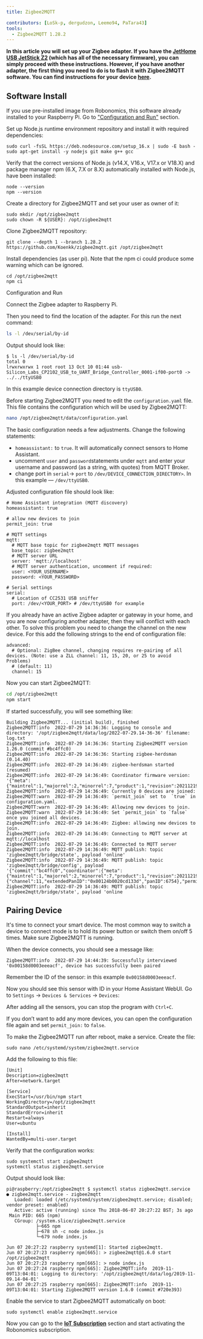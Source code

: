 ```yaml
---
title: Zigbee2MQTT

contributors: [LoSk-p, dergudzon, Leemo94, PaTara43]
tools:
  - Zigbee2MQTT 1.28.2
---
```


**In this article you will set up your Zigbee adapter. If you have the [JetHome USB JetStick Z2](https://jethome.ru/z2/?sl=en) (which has all of the necessary firmware), you can simply proceed with these instructions. However, if you have another adapter, the first thing you need to do is to flash it with Zigbee2MQTT software. You can find instructions for your device [here](https://www.zigbee2mqtt.io/information/supported_adapters.html).**

## Software Install

<robo-wiki-note type="warning">

  If you use pre-installed image from Robonomics, this software already installed to your Raspberry Pi. Go to ["Configuration and Run"](/docs/zigbee-to-mqtt#config-and-run) section. 
</robo-wiki-note>

Set up Node.js runtime environment repository and install it with required dependencies:

```shell
sudo curl -fsSL https://deb.nodesource.com/setup_16.x | sudo -E bash -
sudo apt-get install -y nodejs git make g++ gcc
```

Verify that the correct versions of Node.js (v14.X, V16.x, V17.x or V18.X) and package manager npm (6.X, 7.X or 8.X) automatically installed with Node.js, have been installed:

```shell
node --version
npm --version
```

Create a directory for Zigbee2MQTT and set your user as owner of it:
```shell
sudo mkdir /opt/zigbee2mqtt
sudo chown -R ${USER}: /opt/zigbee2mqtt
```

Clone Zigbee2MQTT repository:
```shell
git clone --depth 1 --branch 1.28.2 https://github.com/Koenkk/zigbee2mqtt.git /opt/zigbee2mqtt
```

Install dependencies (as user pi). Note that the npm ci could produce some warning which can be ignored.
```shell
cd /opt/zigbee2mqtt
npm ci
```

<robo-wiki-title :type="2" anchor="config-and-run">
Configuration and Run
</robo-wiki-title>

Connect the Zigbee adapter to Raspberry Pi.

<robo-wiki-picture src="home-assistant/connect-stick.gif" />

Then you need to find the location of the adapter. For this run the next command:

```bash
ls -l /dev/serial/by-id
```

Output should look like:

```shell
$ ls -l /dev/serial/by-id
total 0
lrwxrwxrwx 1 root root 13 Oct 10 01:44 usb-Silicon_Labs_CP2102_USB_to_UART_Bridge_Controller_0001-if00-port0 -> ../../ttyUSB0

```

In this example device connection directory is `ttyUSB0`.

Before starting Zigbee2MQTT you need to edit the `configuration.yaml` file. This file contains the configuration which will be used by Zigbee2MQTT:

```bash
nano /opt/zigbee2mqtt/data/configuration.yaml
```

The basic configuration needs a few adjustments. Change the following statements:
 - `homeassistant:` to `true`. It will automatically connect sensors to Home Assistant.
 - uncomment `user` and `password`statements under `mqtt` and enter your username and password (as a string, with quotes) from MQTT Broker.
 - change port in `serial`-> `port` to `/dev/DEVICE_CONNECTION_DIRECTORY>`. In this example — `/dev/ttyUSB0`.

Adjusted configuration file should look like:

```shell
# Home Assistant integration (MQTT discovery)
homeassistant: true

# allow new devices to join
permit_join: true

# MQTT settings
mqtt:
  # MQTT base topic for zigbee2mqtt MQTT messages
  base_topic: zigbee2mqtt
  # MQTT server URL
  server: 'mqtt://localhost'
  # MQTT server authentication, uncomment if required:
  user: <YOUR_USERNAME>
  password: <YOUR_PASSWORD>

# Serial settings
serial:
  # Location of CC2531 USB sniffer
  port: /dev/<YOUR_PORT> # /dev/ttyUSB0 for example
```

<robo-wiki-note type="warning">

  If you already have an active Zigbee adapter or gateway in your home, and you are now configuring another adapter, then they will conflict with each other. To solve this problem you need to change the channel on the new device. For this add the following strings to the end of configuration file:

</robo-wiki-note>

```shell
advanced:
  # Optional: ZigBee channel, changing requires re-pairing of all devices. (Note: use a ZLL channel: 11, 15, 20, or 25 to avoid Problems)
  # (default: 11)
  channel: 15
```

Now you can start Zigbee2MQTT:

```bash
cd /opt/zigbee2mqtt
npm start
```

If started successfully, you will see something like:


```shell
Building Zigbee2MQTT... (initial build), finished
Zigbee2MQTT:info  2022-07-29 14:36:36: Logging to console and directory: '/opt/zigbee2mqtt/data/log/2022-07-29.14-36-36' filename: log.txt
Zigbee2MQTT:info  2022-07-29 14:36:36: Starting Zigbee2MQTT version 1.26.0 (commit #bc4ffc0)
Zigbee2MQTT:info  2022-07-29 14:36:36: Starting zigbee-herdsman (0.14.40)
Zigbee2MQTT:info  2022-07-29 14:36:49: zigbee-herdsman started (resumed)
Zigbee2MQTT:info  2022-07-29 14:36:49: Coordinator firmware version: '{"meta":{"maintrel":1,"majorrel":2,"minorrel":7,"product":1,"revision":20211219,"transportrev":2},"type":"zStack3x0"}'
Zigbee2MQTT:info  2022-07-29 14:36:49: Currently 0 devices are joined:
Zigbee2MQTT:warn  2022-07-29 14:36:49: `permit_join` set to  `true` in configuration.yaml.
Zigbee2MQTT:warn  2022-07-29 14:36:49: Allowing new devices to join.
Zigbee2MQTT:warn  2022-07-29 14:36:49: Set `permit_join` to `false` once you joined all devices.
Zigbee2MQTT:info  2022-07-29 14:36:49: Zigbee: allowing new devices to join.
Zigbee2MQTT:info  2022-07-29 14:36:49: Connecting to MQTT server at mqtt://localhost
Zigbee2MQTT:info  2022-07-29 14:36:49: Connected to MQTT server
Zigbee2MQTT:info  2022-07-29 14:36:49: MQTT publish: topic 'zigbee2mqtt/bridge/state', payload 'online'
Zigbee2MQTT:info  2022-07-29 14:36:49: MQTT publish: topic 'zigbee2mqtt/bridge/config', payload '{"commit":"bc4ffc0","coordinator":{"meta":{"maintrel":1,"majorrel":2,"minorrel":7,"product":1,"revision":20211219,"transportrev":2},"type":"zStack3x0"},"log_level":"info","network":{"channel":11,"extendedPanID":"0x00124b0020cd133d","panID":6754},"permit_join":true,"version":"1.26.0"}'
Zigbee2MQTT:info  2022-07-29 14:36:49: MQTT publish: topic 'zigbee2mqtt/bridge/state', payload 'online
```

## Pairing Device

It's time to connect your smart device. The most common way to switch a device to connect mode is to hold its power button or switch them on/off 5 times. Make sure Zigbee2MQTT is running.

<robo-wiki-picture src="home-assistant/switch-device.gif" />

When the device connects, you should see a message like:

```
Zigbee2MQTT:info  2022-07-29 14:44:39: Successfully interviewed '0x00158d0003eeeacf', device has successfully been paired
```
Remember the ID of the sensor: in this example `0x00158d0003eeeacf`.

Now you should see this sensor with ID in your Home Assistant WebUI. Go to `Settings` -> `Devices & Services` -> `Devices`:

<robo-wiki-picture src="home-assistant/mqtt-devices.jpg" />

After adding all the sensors, you can stop the program with `Ctrl+C`.

<robo-wiki-note type="note"> 

  If you don’t want to add any more devices, you can open the configuration file again and set `permit_join:` to `false`.
</robo-wiki-note>

To make the Zigbee2MQTT run after reboot, make a service. Create the file:

```shell
sudo nano /etc/systemd/system/zigbee2mqtt.service
```

Add the following to this file:

```shell
[Unit]
Description=zigbee2mqtt
After=network.target

[Service]
ExecStart=/usr/bin/npm start
WorkingDirectory=/opt/zigbee2mqtt
StandardOutput=inherit
StandardError=inherit
Restart=always
User=ubuntu

[Install]
WantedBy=multi-user.target
```

Verify that the configuration works:

```shell
sudo systemctl start zigbee2mqtt
systemctl status zigbee2mqtt.service
```

Output should look like:
```
pi@raspberry:/opt/zigbee2mqtt $ systemctl status zigbee2mqtt.service
● zigbee2mqtt.service - zigbee2mqtt
   Loaded: loaded (/etc/systemd/system/zigbee2mqtt.service; disabled; vendor preset: enabled)
   Active: active (running) since Thu 2018-06-07 20:27:22 BST; 3s ago
 Main PID: 665 (npm)
   CGroup: /system.slice/zigbee2mqtt.service
           ├─665 npm
           ├─678 sh -c node index.js
           └─679 node index.js

Jun 07 20:27:22 raspberry systemd[1]: Started zigbee2mqtt.
Jun 07 20:27:23 raspberry npm[665]: > zigbee2mqtt@1.6.0 start /opt/zigbee2mqtt
Jun 07 20:27:23 raspberry npm[665]: > node index.js
Jun 07 20:27:24 raspberry npm[665]: Zigbee2MQTT:info  2019-11-09T13:04:01: Logging to directory: '/opt/zigbee2mqtt/data/log/2019-11-09.14-04-01'
Jun 07 20:27:25 raspberry npm[665]: Zigbee2MQTT:info  2019-11-09T13:04:01: Starting Zigbee2MQTT version 1.6.0 (commit #720e393)
```

Enable the service to start Zigbee2MQTT automatically on boot:

```shell
sudo systemctl enable zigbee2mqtt.service
```

Now you can go to the [**IoT Subscription**](/docs/sub-activate) section and start activating the Robonomics subscription.